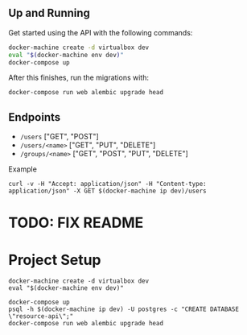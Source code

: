 ## Up and Running

Get started using the API with the following commands:

```bash
docker-machine create -d virtualbox dev
eval "$(docker-machine env dev)"
docker-compose up
```

After this finishes, run the migrations with:

```
docker-compose run web alembic upgrade head
```

## Endpoints

- `/users` ["GET", "POST"]
- `/users/<name>` ["GET", "PUT", "DELETE"]
- `/groups/<name>` ["GET", "POST", "PUT", "DELETE"]

Example
```
curl -v -H "Accept: application/json" -H "Content-type: application/json" -X GET $(docker-machine ip dev)/users
```

# TODO: FIX README

# Project Setup

```
docker-machine create -d virtualbox dev
eval "$(docker-machine env dev)"
```

```
docker-compose up
psql -h $(docker-machine ip dev) -U postgres -c "CREATE DATABASE \"resource-api\";"
docker-compose run web alembic upgrade head
```
